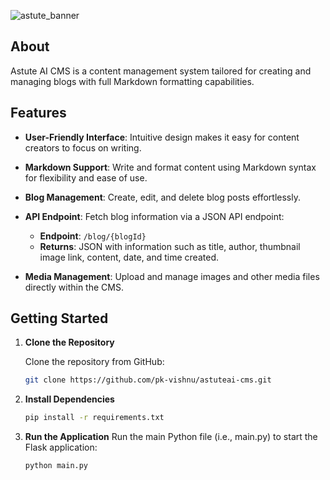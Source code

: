 ![astute_banner](https://github.com/pk-vishnu/astuteai-cms/assets/115440233/525653e6-3c12-4a46-9f54-76a2f010529d)

## About
Astute AI CMS is a content management system tailored for creating and managing blogs with full Markdown formatting capabilities.

## Features

- **User-Friendly Interface**: Intuitive design makes it easy for content creators to focus on writing.
  
- **Markdown Support**: Write and format content using Markdown syntax for flexibility and ease of use.

- **Blog Management**: Create, edit, and delete blog posts effortlessly.

- **API Endpoint**: Fetch blog information via a JSON API endpoint:
  - **Endpoint**: `/blog/{blogId}`
  - **Returns**: JSON with information such as title, author, thumbnail image link, content, date, and time created.
    
- **Media Management**: Upload and manage images and other media files directly within the CMS.


## Getting Started

1. **Clone the Repository**

   Clone the repository from GitHub:
   ```bash
   git clone https://github.com/pk-vishnu/astuteai-cms.git

2. **Install Dependencies**

   ```bash
   pip install -r requirements.txt

3. **Run the Application**
    Run the main Python file (i.e., main.py) to start the Flask application:
   ```bash
   python main.py
